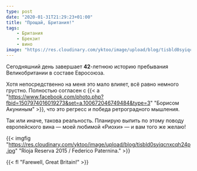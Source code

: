 ```yaml
---
type: post
date: "2020-01-31T21:29:23+01:00"
title: "Прощай, Британия!"
tags:
    - Британия
    - Брекзит
    - вино
image: "https://res.cloudinary.com/yktoo/image/upload/blog/tisbld0syiqcnxcqh24p.jpg"
---
```


Сегодняшний день завершает **42**-летнюю историю пребывания Великобритании в составе Евросоюза.

Хотя непосредственно на меня это мало влияет, всё равно немного грустно. Полностью согласен с {{< a "https://www.facebook.com/photo.php?fbid=1507974016019273&set=a.100672046749484&type=3" "Борисом Акуниным" >}}, что это регресс и победа ретроградного мышления.

<!--more-->

Так или иначе, такова реальность. Планирую выпить по этому поводу европейского вина — моей любимой «Риохи» — и вам того же желаю!

{{< imgfig "https://res.cloudinary.com/yktoo/image/upload/blog/tisbld0syiqcnxcqh24p.jpg" "Rioja Reserva 2015 / Federico Paternina." >}}

{{< fl "Farewell, Great Britain!" >}}